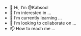- 👋 Hi, I’m @Kabsool
- 👀 I’m interested in ...
- 🌱 I’m currently learning ...
- 💞️ I’m looking to collaborate on ...
- 📫 How to reach me ...

<!---
Kabsool/Kabsool is a ✨ special ✨ repository because its `README.md` (this file) appears on your GitHub profile.
You can click the Preview link to take a look at your changes.
--->
